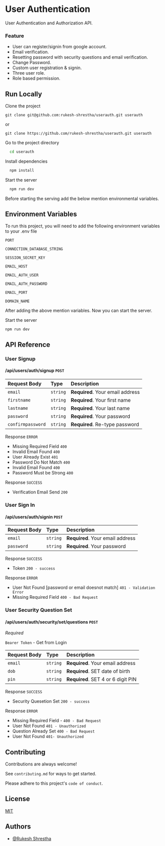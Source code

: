 

# User Authentication
User  Authentication and Authorization API.

### Feature
- User can register/signin from google account.
- Email verification.
- Resetting password with security questions and email verification. 
- Change Password.
- Custom user registration & signin.
- Three user role.
- Role based permission.






## Run Locally

Clone the project

```
git clone git@github.com:rukesh-shrestha/userauth.git userauth
```
or
```
git clone https://github.com/rukesh-shrestha/userauth.git userauth
```

Go to the project directory

```bash
  cd userauth
```

Install dependencies

```bash
  npm install
```

Start the server

```bash
  npm run dev
```

Before starting the serving add the below mention environmental variables. 


## Environment Variables

To run this project, you will need to add the following environment variables to your .env file

`PORT`

`CONNECTION_DATABASE_STRING`

`SESSION_SECRET_KEY`

`EMAIL_HOST`

`EMAIL_AUTH_USER`

`EMAIL_AUTH_PASSWORD`

`EMAIL_PORT`

`DOMAIN_NAME`

After adding the above mention variables. Now you can start the server. 

Start the server

```
npm run dev
```
## API Reference

### User Signup

#### /api/users/auth/signup `POST` 


| Request Body | Type     | Description                |
| :-------- | :------- | :------------------------- |
| `email` | `string` | **Required**. Your email address |
| `firstname` | `string` | **Required**. Your first name |
| `lastname` | `string` | **Required**. Your last name |
| `password` | `string` | **Required**. Your password |
| `confirmpassword` | `string` | **Required**. Re-type password |


Response `ERROR`
- Missing Required Field `400`
- Invalid Email Found `400`
- User Already Exist `401`
- Password Do Not Match `400`
- Invalid Email Found `400`
- Password Must be Strong `400`

Response `SUCCESS`
- Verification Email Send `200`

### User Sign In

#### /api/users/auth/signin `POST`

| Request Body | Type     | Description                       |
| :-------- | :------- | :-------------------------------- |
| `email` | `string` | **Required**. Your email address |
| `password` | `string` | **Required**. Your password |



Response `SUCCESS`
- Token `200 - success`

Response `ERROR`
- User Not Found [password or email doesnot match] `401 - Validation Error`
- Missing Required Field `400 - Bad Request`


### User Security Question Set


#### /api/users/auth/security/set/questions `POST`

*Required*

`Bearer Token` - Get from Login


| Request Body | Type     | Description                       |
| :-------- | :------- | :-------------------------------- |
| `email` | `string` | **Required**. Your email address |
| `dob` | `string` | **Required**. SET date of birth |
| `pin` | `string` | **Required**. SET 4 or 6 digit PIN |



Response `SUCCESS`
- Security Quesetion Set `200 - success`

Response `ERROR`
- Missing Required Field - `400 - Bad Request`
- User Not Found  `401 - Unauthorized`
- Question Already Set `400 - Bad Request`
- User Not Found `401- Unauthorized`

## Contributing

Contributions are always welcome!

See `contributing.md` for ways to get started.

Please adhere to this project's `code of conduct`.


## License

[MIT](https://choosealicense.com/licenses/mit/)


## Authors

- [@Rukesh Shrestha](https://shrestharukesh.com.np)
